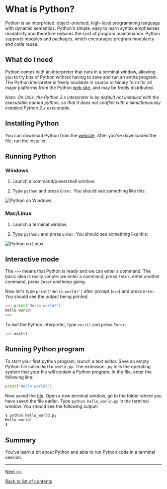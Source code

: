 # What is Python?

Python is an interpreted, object-oriented, high-level programming language with dynamic semantics. Python's simple, easy to learn syntax emphasizes readability and therefore reduces the cost of program maintenance. Python supports modules and packages, which encourages program modularity and code reuse.


## What do I need

Python comes with an interpreter that runs in a terminal window, allowing you to try bits of Python without having to save and run an entire program. The Python interpreter is freely available in source or binary form for all major platforms from the Python [web site](https://www.python.org/), and may be freely distributed. 

*Note: On Unix, the Python 3.x interpreter is by default not installed with the executable named python, so that it does not conflict with a simultaneously installed Python 2.x executable.*


## Installing Python
You can download Python from the [website](https://www.python.org/downloads/). After you’ve downloaded the file, run the installer.


## Running Python

### Windows
1. Launch a command/powershell window.

2. Type `python` and press `Enter`. You should see something like this:

![Python on Windows](https://github.com/colinat/Python/blob/main/media/python_cmdprompt.png)


### Mac/Linux
1. Launch a terminal window. 

2. Type `python3` and press `Enter`. You should see something like this:

![Python on Linux](https://github.com/colinat/Python/blob/main/media/python_terminal.png)


## Interactive mode
The `>>>` means that Python is ready and we can enter a command. The basic idea is really simple: we enter a command, press `Enter`, enter another command, press `Enter` and keep going.

Now let's type `print('Hello world!')` after prompt (`>>>`) and press `Enter`. You should see the output being printed.

```python
>>> print("Hello world!")
Hello world!
>>> 
```

To exit the Python interpreter, type `exit()` and press `Enter`. 

```python
>>> exit()
```


## Running Python program

To start your first python program, launch a text editor. Save an empty Python file called `hello_world.py`. The extension `.py` tells the operating system that your file will contain a Python program. In the file, enter the following line:

```python
print("Hello world!")
```

Now saved the [file](https://github.com/colinat/Python/blob/main/examples/hello_world.py). Open a new terminal window, go to the folder where you have saved the file earlier. 
Type `python hello_world.py` in the terminal window. You should see the following output:

```python
$ python hello_world.py 
Hello world!
$
```



## Summary

You've learn a bit about Python and able to run Python code in a terminal session. 

---

[Next >>](https://github.com/colinat/Python/blob/main/basics/ides-and-code-editors.md)

[Back to list of contents](https://github.com/colinat/Python)



